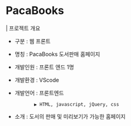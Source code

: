 # PacaBooks 
| 프로젝트 개요

* 구분 : 웹 프론트

* 명칭 : PacaBooks 도서판매 홈페이지

* 개발인원 : 프론트 엔드 1명

* 개발환경 : VScode


* 개발언어 : 프론트엔드

             ▶ HTML, javascript, jQuery, css
             

* 소개 : 도서의 판매 및 미리보기가 가능한 홈페이지

